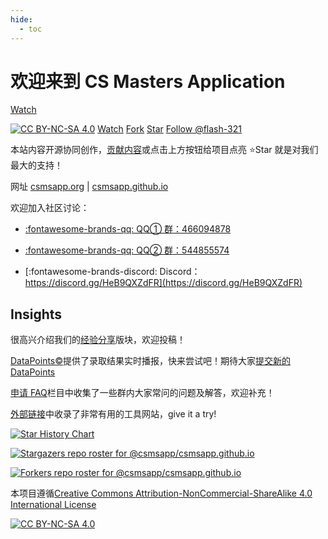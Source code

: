```yaml
---
hide:
  - toc
---
```


# 欢迎来到 CS Masters Application

<script async defer src="https://buttons.github.io/buttons.js"></script>

<!-- Place this tag where you want the button to render. -->
<a class="github-button" href="https://github.com/buttons/github-buttons/subscription" data-icon="octicon-eye" data-show-count="true" aria-label="Watch buttons/github-buttons on GitHub">Watch</a>

[![CC BY-NC-SA 4.0][cc-by-nc-sa-shield]][cc-by-nc-sa] <a class="github-button" href="https://github.com/csmsapp/csmsapp.github.io/subscription" data-icon="octicon-eye" data-show-count="true" aria-label="Watch csmsapp/csmsapp.github.io on GitHub">Watch</a> <a class="github-button" href="https://github.com/csmsapp/csmsapp.github.io/fork" data-icon="octicon-repo-forked" data-show-count="true" aria-label="Fork csmsapp/csmsapp.github.io on GitHub">Fork</a> <a class="github-button" href="https://github.com/csmsapp/csmsapp.github.io" data-icon="octicon-star" data-show-count="true" aria-label="Star csmsapp/csmsapp.github.io on GitHub">Star</a> <a class="github-button" href="https://github.com/flash-321" data-show-count="true" aria-label="Follow @flash-321 on GitHub">Follow @flash-321</a>

本站内容开源协同创作，[贡献内容](contribute.md)或点击上方按钮给项目点亮 :star:Star 就是对我们最大的支持！

网址 [csmsapp.org](https://csmsapp.org/) | [csmsapp.github.io](https://csmsapp.github.io/)

欢迎加入社区讨论：

- [:fontawesome-brands-qq: QQ① 群：466094878](https://jq.qq.com/?_wv=1027&k=2ui21aMW)

- [:fontawesome-brands-qq: QQ② 群：544855574](https://jq.qq.com/?_wv=1027&k=ujTUjy2N)

- [:fontawesome-brands-discord: Discord：https://discord.gg/HeB9QXZdFR](https://discord.gg/HeB9QXZdFR)

## Insights

很高兴介绍我们的[经验分享](blog.md)版块，欢迎投稿！

[DataPoints&copy;](datapoints.md)提供了录取结果实时播报，快来尝试吧！期待大家[提交新的 DataPoints](submit.md)

[申请 FAQ](faq.md)栏目中收集了一些群内大家常问的问题及解答，欢迎补充！

[外部链接](link.md)中收录了非常有用的工具网站，give it a try!

[![Star History Chart](https://api.star-history.com/svg?repos=csmsapp/csmsapp.github.io&type=Date)](https://star-history.com/#csmsapp/csmsapp.github.io&Date)

[![Stargazers repo roster for @csmsapp/csmsapp.github.io](https://reporoster.com/stars/csmsapp/csmsapp.github.io)](https://github.com/csmsapp/csmsapp.github.io/stargazers)

[![Forkers repo roster for @csmsapp/csmsapp.github.io](https://reporoster.com/forks/csmsapp/csmsapp.github.io)](https://github.com/csmsapp/csmsapp.github.io/network/members)

本项目遵循[Creative Commons Attribution-NonCommercial-ShareAlike 4.0 International License][cc-by-nc-sa]

[![CC BY-NC-SA 4.0][cc-by-nc-sa-image]][cc-by-nc-sa]

[cc-by-nc-sa]: http://creativecommons.org/licenses/by-nc-sa/4.0/
[cc-by-nc-sa-image]: https://licensebuttons.net/l/by-nc-sa/4.0/88x31.png
[cc-by-nc-sa-shield]: https://img.shields.io/badge/License-CC%20BY--NC--SA%204.0-lightgrey.svg
